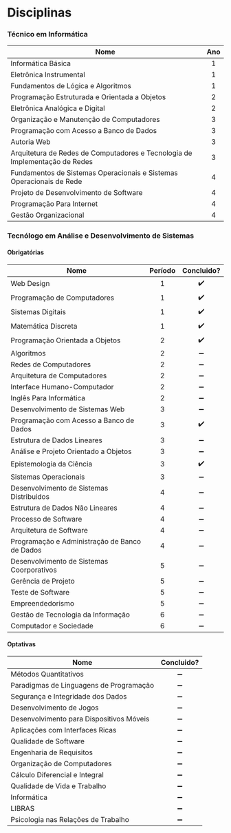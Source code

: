 
# Disciplinas

### Técnico em Informática

| Nome                                                                        | Ano |
| --------------------------------------------------------------------------- |:---:|
| Informática Básica                                                          | 1   |
| Eletrônica Instrumental                                                     | 1   |
| Fundamentos de Lógica e Algoritmos                                          | 1   |
| Programação Estruturada e Orientada a Objetos                               | 2   |
| Eletrônica Analógica e Digital                                              | 2   |
| Organização e Manutenção de Computadores                                    | 3   |
| Programação com Acesso a Banco de Dados                                     | 3   |
| Autoria Web                                                                 | 3   |
| Arquitetura de Redes de Computadores e Tecnologia de Implementação de Redes | 3   |
| Fundamentos de Sistemas Operacionais e Sistemas Operacionais de Rede        | 4   |
| Projeto de Desenvolvimento de Software                                      | 4   |
| Programação Para Internet                                                   | 4   |
| Gestão Organizacional                                                       | 4   |

### Tecnólogo em Análise e Desenvolvimento de Sistemas

#### Obrigatórias

| Nome                                                                        | Período |   Concluido? |
| --------------------------------------------------------------------------- |:-:| :----------------: |
| Web Design                                                                  | 1 | :heavy_check_mark: |
| Programação de Computadores                                                 | 1 | :heavy_check_mark: |
| Sistemas Digitais                                                           | 1 | :heavy_check_mark: |
| Matemática Discreta                                                         | 1 | :heavy_check_mark: |
| Programação Orientada a Objetos                                             | 2 | :heavy_check_mark: |
| Algoritmos                                                                  | 2 | :heavy_minus_sign: |
| Redes de Computadores                                                       | 2 | :heavy_minus_sign: |
| Arquitetura de Computadores                                                 | 2 | :heavy_minus_sign: |
| Interface Humano-Computador                                                 | 2 | :heavy_minus_sign: |
| Inglês Para Informática                                                     | 2 | :heavy_minus_sign: |
| Desenvolvimento de Sistemas Web                                             | 3 | :heavy_minus_sign: |
| Programação com Acesso a Banco de Dados                                     | 3 | :heavy_check_mark: |
| Estrutura de Dados Lineares                                                 | 3 | :heavy_minus_sign: |
| Análise e Projeto Orientado a Objetos                                       | 3 | :heavy_minus_sign: |
| Epistemologia da Ciência                                                    | 3 | :heavy_check_mark: |
| Sistemas Operacionais                                                       | 3 | :heavy_minus_sign: |
| Desenvolvimento de Sistemas Distribuidos                                    | 4 | :heavy_minus_sign: |
| Estrutura de Dados Não Lineares                                             | 4 | :heavy_minus_sign: |
| Processo de Software                                                        | 4 | :heavy_minus_sign: |
| Arquitetura de Software                                                     | 4 | :heavy_minus_sign: |
| Programação e Administração de Banco de Dados                               | 4 | :heavy_minus_sign: |
| Desenvolvimento de Sistemas Coorporativos                                   | 5 | :heavy_minus_sign: |
| Gerência de Projeto                                                         | 5 | :heavy_minus_sign: |
| Teste de Software                                                           | 5 | :heavy_minus_sign: |
| Empreendedorismo                                                            | 5 | :heavy_minus_sign: |
| Gestão de Tecnologia da Informação                                          | 6 | :heavy_minus_sign: |
| Computador e Sociedade                                                      | 6 | :heavy_minus_sign: |

#### Optativas

| Nome                                                                        |     Concluido?     |
| --------------------------------------------------------------------------- | :----------------: |
| Métodos Quantitativos                                                       | :heavy_minus_sign: |
| Paradigmas de Linguagens de Programação                                     | :heavy_minus_sign: |
| Segurança e Integridade dos Dados                                           | :heavy_minus_sign: |
| Desenvolvimento de Jogos                                                    | :heavy_minus_sign: |
| Desenvolvimento para Dispositivos Móveis                                    | :heavy_minus_sign: |
| Aplicações com Interfaces Ricas                                             | :heavy_minus_sign: |
| Qualidade de Software                                                       | :heavy_minus_sign: |
| Engenharia de Requisitos                                                    | :heavy_minus_sign: |
| Organização de Computadores                                                 | :heavy_minus_sign: |
| Cálculo Diferencial e Integral                                              | :heavy_minus_sign: |
| Qualidade de Vida e Trabalho                                                | :heavy_minus_sign: |
| Informática                                                                 | :heavy_minus_sign: |
| LIBRAS                                                                      | :heavy_minus_sign: |
| Psicologia nas Relações de Trabalho                                         | :heavy_minus_sign: |
